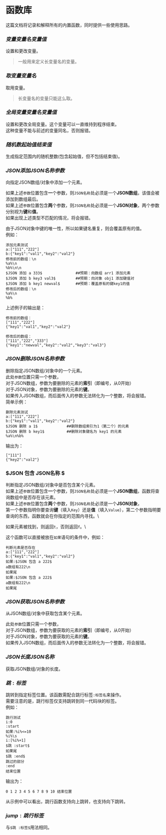 # 函数库
这篇文档将记录和解释所有的内置函数，同时提供一些使用思路。

### $变量 变量名 变量值$
设置和更改变量。
> 一般用来定义长变量名的变量。

### $取变量 变量名$
取用变量。
> 长变量名的变量只能这么取。

### $全局变量 变量名 变量值$
设置和更改全局变量。这个变量可以一直维持到程序结束。\
这种变量不能与前述的变量同名，否则报错。

### $随机数 起始值 结束值$
生成指定范围内的随机整数(包含起始值，但不包括结束值)。

### $JSON 添加 JSON名称 参数$
向指定JSON数组/对象中添加一个元素。

如果上述`参数`位置包含**一**个参数，则`JSON名称`处必须是一个**JSON数组**，该值会被添加到数组最后。\
如果上述`参数`位置包含**两**个参数，则`JSON名称`处必须是一个**JSON对象**，两个参数分别视为**键**和**值**。 \
如果出现上述类型不匹配的情况，将会报错。

由于JSON对象中键的唯一性，所以如果键名重复，则会覆盖原有的值。\
例如：
```NyaPlus
添加元素测试
a:["111","222"]
b:{"key1":"val1","key2":"val2"}
修改前的数组：\n
%a%\n
%b%\n\n
$JSON 添加 a 333$               ##预期：向数组 arr1 添加元素
$JSON 添加 b key3 val3$         ##预期：向对象 obj1 添加键值对
$JSON 添加 b key1 newval$       ##预期：覆盖原有的键key1的值
修改后的数组：\n
%a%\n
%b%
```
上述例子的输出是：
```
修改前的数组：
["111","222"]
{"key1":"val1","key2":"val2"}

修改后的数组：
["111","222","333"]
{"key1":"newval","key2":"val2","key3":"val3"}
```

### $JSON 删除 JSON名称 参数$
删除指定JSON数组/对象中的一个元素。\
此处`参数`位置只需一个参数，\
对于JSON数组，参数为要删除的元素的**索引**（即编号，从0开始）\
对于JSON对象，参数为要删除的元素的**键**。\
如果传入JSON数组，而后面传入的参数无法转化为一个整数，将会报错。\
简单示例：
```NyaPlus
删除元素测试
a:["111","222"]
b:{"key1":"val1","key2":"val2"}
$JSON 删除 a 1$             ##删除数组索引为1（第二个）的元素
$JSON 删除 b key1$          ##删除对象键名为 key1 的元素
%a%\n%b%
```
输出为：
```
["111"]
{"key2":"val2"}
```
### $JSON 包含 JSON名称 $
判断指定JSON数组/对象中是否包含某个元素。\
如果上述`参数`位置包含**一**个参数，则`JSON名称`处必须是一个**JSON数组**，函数将查询数组中是否存在该元素。\
如果上述`参数`位置包含**两**个参数，则`JSON名称`处必须是一个**JSON对象**， \
第一个参数指明你要查询**键**（填入`Key`）还是**值**（填入`Value`），第二个参数指明要查询的东西，函数就会在你指定的范围内寻找。\

如果元素被找到，则返回`t`，否则返回`f`。\

这个函数可以直接被放在`如果`语句的条件中，例如：
```NyaPlus
判断元素是否存在
a:["111","222"]
b:{"key1":"val1","key2":"val2"}
如果:$JSON 包含 a 222$
a数组有222\n
如果尾
如果:$JSON 包含 a 222$
a数组有222\n
如果尾
```

### $JSON 获取 JSON名称 参数$
从JSON数组/对象中获取包含某个元素。

此处`参数`位置只需一个参数，\
对于JSON数组，参数为要获取的元素的**索引**（即编号，从0开始）\
对于JSON对象，参数为要获取的元素的**键**。\
如果传入JSON数组，而后面传入的参数无法转化为一个整数，将会报错。

### $JSON 长度 JSON名称$
获取JSON数组/对象的长度。

### $跳 :标签$
跳转到指定标签位置。该函数需配合跳行标签`:标签名`来操作。\
需要注意的是，跳行标签仅支持跳转到同一代码块的标签。\
例如：
```NyaPlus
跳行测试
i:0
:start
如果:%i%<=10
%i%\s
i:[%i%+1]
$跳 :start$
如果尾
$跳 :end$
跳过的部分
:end
结束位置
```
输出为：
```
0 1 2 3 4 5 6 7 8 9 10 结束位置
```
从示例中可以看出，跳行函数支持向上跳转，也支持向下跳转。

### $jump :跳行标签$
与`$跳 :标签$`用法相同。

